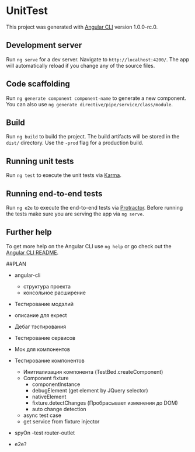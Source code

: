 # UnitTest

This project was generated with [Angular CLI](https://github.com/angular/angular-cli) version 1.0.0-rc.0.

## Development server
Run `ng serve` for a dev server. Navigate to `http://localhost:4200/`. The app will automatically reload if you change any of the source files.

## Code scaffolding

Run `ng generate component component-name` to generate a new component. You can also use `ng generate directive/pipe/service/class/module`.

## Build

Run `ng build` to build the project. The build artifacts will be stored in the `dist/` directory. Use the `-prod` flag for a production build.

## Running unit tests

Run `ng test` to execute the unit tests via [Karma](https://karma-runner.github.io).

## Running end-to-end tests

Run `ng e2e` to execute the end-to-end tests via [Protractor](http://www.protractortest.org/).
Before running the tests make sure you are serving the app via `ng serve`.

## Further help

To get more help on the Angular CLI use `ng help` or go check out the [Angular CLI README](https://github.com/angular/angular-cli/blob/master/README.md).


##PLAN

- angular-cli
  * структура проекта
  * консольное расширение
- Тестирование модэлий  
- описание для expect
- Дебаг тэстирования
- Тестирование сервисов
- Мок для компонентов
- Тестирование компонентов
  * Инитиализация компонента (TestBed.createComponent) 
  * Component fixture
    * componentInstance
    * debugElement (get element by JQuery selector)
    * nativeElement
    * fixture.detectChanges (Пробрасывает изменения до DOM)
     * auto change detection
  * async test case 
  * get service from fixture injector
- spyOn
-test router-outlet

- e2e?
